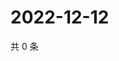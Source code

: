# 2022-12-12

共 0 条

<!-- BEGIN WEIBO -->
<!-- 最后更新时间 Mon Dec 12 2022 22:13:23 GMT+0800 (China Standard Time) -->

<!-- END WEIBO -->
